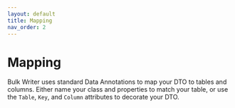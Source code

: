 ```yaml
---
layout: default
title: Mapping
nav_order: 2
---
```

# Mapping

Bulk Writer uses standard Data Annotations to map your DTO to tables and columns. Either name your class and properties to match your table, or use the `Table`, `Key`, and `Column` attributes to decorate your DTO.